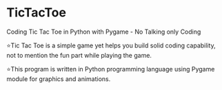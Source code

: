 # TicTacToe
Coding Tic Tac Toe in Python with Pygame - No Talking only Coding

⭐Tic Tac Toe is a simple game yet helps you build solid coding capability, not to mention the fun part while playing the game. 

⭐This program is written in Python programming language using Pygame module for graphics and animations.
